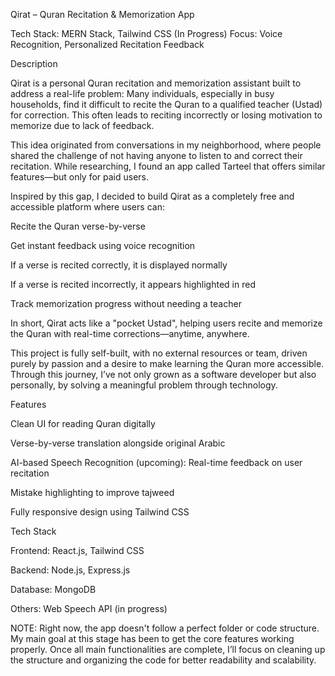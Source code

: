 Qirat – Quran Recitation & Memorization App

Tech Stack: MERN Stack, Tailwind CSS (In Progress)
Focus: Voice Recognition, Personalized Recitation Feedback

Description

Qirat is a personal Quran recitation and memorization assistant built to address a real-life problem:
Many individuals, especially in busy households, find it difficult to recite the Quran to a qualified teacher (Ustad) for correction. This often leads to reciting incorrectly or losing motivation to memorize due to lack of feedback.

This idea originated from conversations in my neighborhood, where people shared the challenge of not having anyone to listen to and correct their recitation. While researching, I found an app called Tarteel that offers similar features—but only for paid users.

Inspired by this gap, I decided to build Qirat as a completely free and accessible platform where users can:

Recite the Quran verse-by-verse

Get instant feedback using voice recognition

If a verse is recited correctly, it is displayed normally

If a verse is recited incorrectly, it appears highlighted in red

Track memorization progress without needing a teacher

In short, Qirat acts like a "pocket Ustad", helping users recite and memorize the Quran with real-time corrections—anytime, anywhere.

This project is fully self-built, with no external resources or team, driven purely by passion and a desire to make learning the Quran more accessible. Through this journey, I’ve not only grown as a software developer but also personally, by solving a meaningful problem through technology.

Features

Clean UI for reading Quran digitally

Verse-by-verse translation alongside original Arabic

AI-based Speech Recognition (upcoming): Real-time feedback on user recitation

Mistake highlighting to improve tajweed

Fully responsive design using Tailwind CSS

Tech Stack

Frontend: React.js, Tailwind CSS

Backend: Node.js, Express.js

Database: MongoDB

Others: Web Speech API (in progress)

NOTE:
Right now, the app doesn't follow a perfect folder or code structure. My main goal at this stage has been to get the core features working properly. Once all main functionalities are complete, I’ll focus on cleaning up the structure and organizing the code for better readability and scalability.

